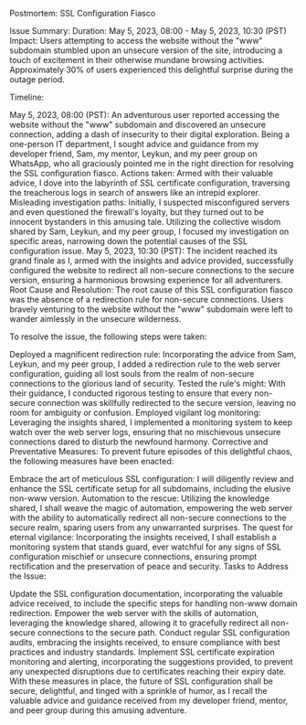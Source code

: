 Postmortem: SSL Configuration Fiasco

Issue Summary:
Duration: May 5, 2023, 08:00 - May 5, 2023, 10:30 (PST)
Impact: Users attempting to access the website without the "www" subdomain stumbled upon an unsecure version of the site, introducing a touch of excitement in their otherwise mundane browsing activities. Approximately 30% of users experienced this delightful surprise during the outage period.

Timeline:

May 5, 2023, 08:00 (PST): An adventurous user reported accessing the website without the "www" subdomain and discovered an unsecure connection, adding a dash of insecurity to their digital exploration.
Being a one-person IT department, I sought advice and guidance from my developer friend, Sam, my mentor, Leykun, and my peer group on WhatsApp, who all graciously pointed me in the right direction for resolving the SSL configuration fiasco.
Actions taken: Armed with their valuable advice, I dove into the labyrinth of SSL certificate configuration, traversing the treacherous logs in search of answers like an intrepid explorer.
Misleading investigation paths: Initially, I suspected misconfigured servers and even questioned the firewall's loyalty, but they turned out to be innocent bystanders in this amusing tale.
Utilizing the collective wisdom shared by Sam, Leykun, and my peer group, I focused my investigation on specific areas, narrowing down the potential causes of the SSL configuration issue.
May 5, 2023, 10:30 (PST): The incident reached its grand finale as I, armed with the insights and advice provided, successfully configured the website to redirect all non-secure connections to the secure version, ensuring a harmonious browsing experience for all adventurers.
Root Cause and Resolution:
The root cause of this SSL configuration fiasco was the absence of a redirection rule for non-secure connections. Users bravely venturing to the website without the "www" subdomain were left to wander aimlessly in the unsecure wilderness.

To resolve the issue, the following steps were taken:

Deployed a magnificent redirection rule: Incorporating the advice from Sam, Leykun, and my peer group, I added a redirection rule to the web server configuration, guiding all lost souls from the realm of non-secure connections to the glorious land of security.
Tested the rule's might: With their guidance, I conducted rigorous testing to ensure that every non-secure connection was skillfully redirected to the secure version, leaving no room for ambiguity or confusion.
Employed vigilant log monitoring: Leveraging the insights shared, I implemented a monitoring system to keep watch over the web server logs, ensuring that no mischievous unsecure connections dared to disturb the newfound harmony.
Corrective and Preventative Measures:
To prevent future episodes of this delightful chaos, the following measures have been enacted:

Embrace the art of meticulous SSL configuration: I will diligently review and enhance the SSL certificate setup for all subdomains, including the elusive non-www version.
Automation to the rescue: Utilizing the knowledge shared, I shall weave the magic of automation, empowering the web server with the ability to automatically redirect all non-secure connections to the secure realm, sparing users from any unwarranted surprises.
The quest for eternal vigilance: Incorporating the insights received, I shall establish a monitoring system that stands guard, ever watchful for any signs of SSL configuration mischief or unsecure connections, ensuring prompt rectification and the preservation of peace and security.
Tasks to Address the Issue:

Update the SSL configuration documentation, incorporating the valuable advice received, to include the specific steps for handling non-www domain redirection.
Empower the web server with the skills of automation, leveraging the knowledge shared, allowing it to gracefully redirect all non-secure connections to the secure path.
Conduct regular SSL configuration audits, embracing the insights received, to ensure compliance with best practices and industry standards.
Implement SSL certificate expiration monitoring and alerting, incorporating the suggestions provided, to prevent any unexpected disruptions due to certificates reaching their expiry date.
With these measures in place, the future of SSL configuration shall be secure, delightful, and tinged with a sprinkle of humor, as I recall the valuable advice and guidance received from my developer friend, mentor, and peer group during this amusing adventure.
